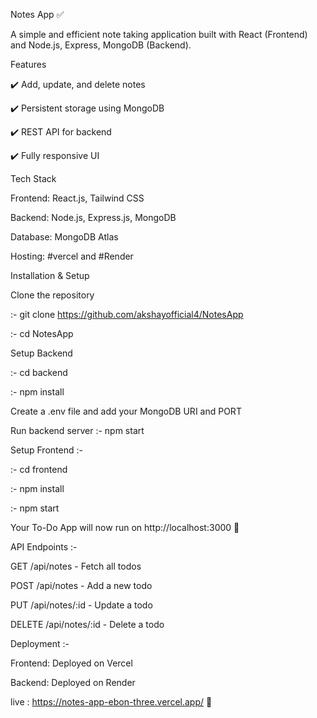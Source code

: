 Notes App ✅

A simple and efficient note taking application built with React (Frontend) and Node.js, Express, MongoDB (Backend).

Features

✔️ Add, update, and delete notes

✔️ Persistent storage using MongoDB

✔️ REST API for backend

✔️ Fully responsive UI

Tech Stack

Frontend: React.js, Tailwind CSS

Backend: Node.js, Express.js, MongoDB

Database: MongoDB Atlas

Hosting: #vercel and #Render

Installation & Setup

Clone the repository

:- git clone https://github.com/akshayofficial4/NotesApp

:- cd NotesApp

Setup Backend 

:- cd backend

:- npm install

Create a .env file and add your MongoDB URI and PORT

Run backend server :- npm start

Setup Frontend :-

:- cd frontend

:- npm install

:- npm start

Your To-Do App will now run on http://localhost:3000 🎉

API Endpoints :-

GET /api/notes - Fetch all todos

POST /api/notes - Add a new todo

PUT /api/notes/:id - Update a todo

DELETE /api/notes/:id - Delete a todo

Deployment :-

Frontend: Deployed on Vercel

Backend: Deployed on Render

live : https://notes-app-ebon-three.vercel.app/ 🎉
